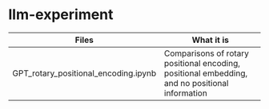 # llm-experiment

| Files | What it is |
|-----------------|-----------------|
| GPT_rotary_positional_encoding.ipynb  | Comparisons of rotary positional encoding, positional embedding, and no positional information  |
